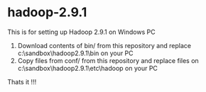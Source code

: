 # hadoop-2.9.1

This is for setting up Hadoop 2.9.1 on Windows PC
1. Download contents of bin/ from this repository and replace c:\sandbox\hadoop2.9.1\bin on your PC
2. Copy files from conf/ from this repository and replace files on c:\sandbox\hadoop2.9.1\etc\hadoop on your PC

Thats it !!!
